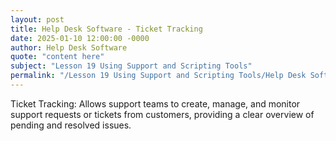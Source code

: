 ```yaml
---
layout: post
title: Help Desk Software - Ticket Tracking
date: 2025-01-10 12:00:00 -0000
author: Help Desk Software
quote: "content here"
subject: "Lesson 19 Using Support and Scripting Tools"
permalink: "/Lesson 19 Using Support and Scripting Tools/Help Desk Software/Help Desk Software - Ticket Tracking"
---
```


Ticket Tracking: Allows support teams to create, manage, and monitor support requests or tickets from customers, providing a clear overview of pending and resolved issues.
